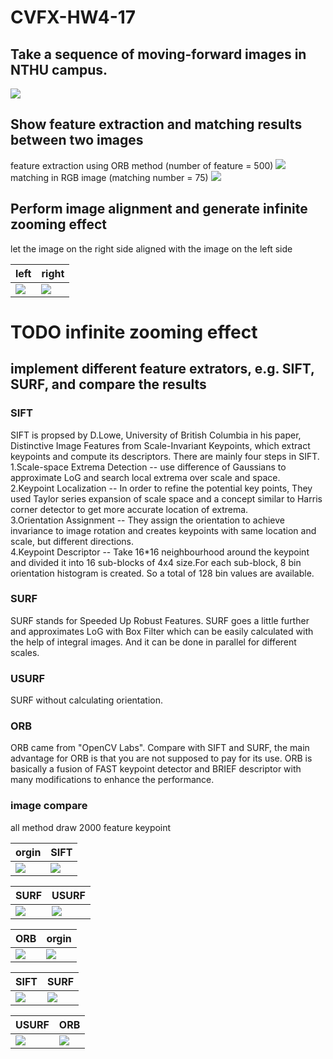 # CVFX-HW4-17
## Take a sequence of moving-forward images in NTHU campus.
![](https://i.imgur.com/lNqXKBW.png)
## Show feature extraction and matching results between two images 
feature extraction using ORB method (number of feature = 500)
![](https://i.imgur.com/Wwx4aGN.png)
matching in RGB image (matching number = 75)
![](https://i.imgur.com/jQ3wZDW.jpg)
## Perform image alignment and generate infinite zooming effect 
let the image on the right side aligned with the image on the left side

| left | right |
| -------- | -------- |
| ![](https://i.imgur.com/xUsY47g.jpg)| ![](https://i.imgur.com/ToQjcr9.jpg) |
# TODO infinite zooming effect
## implement different feature extrators, e.g. SIFT, SURF, and compare the results 

### SIFT
SIFT is propsed by D.Lowe, University of British Columbia in his paper, Distinctive Image Features from Scale-Invariant Keypoints, which extract keypoints and compute its descriptors. There are mainly four steps in SIFT.  
1.Scale-space Extrema Detection -- use difference of Gaussians to approximate LoG and search local extrema over scale and space.  
2.Keypoint Localization -- In order to refine the potential key points, They used Taylor series expansion of scale space and a concept similar to Harris corner detector to get more accurate location of extrema.  
3.Orientation Assignment -- They assign the orientation to achieve invariance to image rotation and creates keypoints with same location and scale, but different directions.  
4.Keypoint Descriptor -- Take 16*16 neighbourhood around the keypoint and divided it into 16 sub-blocks of 4x4 size.For each sub-block, 8 bin orientation histogram is created. So a total of 128 bin values are available.
### SURF
SURF stands for Speeded Up Robust Features. SURF goes a little further and approximates LoG with Box Filter which can be easily calculated with the help of integral images. And it can be done in parallel for different scales.
### USURF
SURF without calculating orientation.
### ORB
ORB came from "OpenCV Labs". Compare with SIFT and SURF, the main advantage for ORB is that you are not supposed to pay for its use. ORB is basically a fusion of FAST keypoint detector and BRIEF descriptor with many modifications to enhance the performance. 
### image compare 

all method draw 2000 feature keypoint

| orgin | SIFT |
| -------- | -------- |
| ![](https://i.imgur.com/aoiBvUj.jpg) | ![](https://i.imgur.com/zd1HQaF.jpg) |

| SURF | USURF |
| -------- | -------- |
| ![](https://i.imgur.com/Vq2A58A.jpg)| ![](https://i.imgur.com/N22k0t5.jpg) |
 
| ORB | orgin |
| -------- | -------- |
| ![](https://i.imgur.com/0uajTNi.jpg)| ![](https://i.imgur.com/sLmeaec.jpg) |

| SIFT | SURF |
| -------- | -------- |
| ![](https://i.imgur.com/20R404k.jpg)| ![](https://i.imgur.com/P4EjEl7.jpg)|

| USURF | ORB |
| -------- | -------- |
| ![](https://i.imgur.com/O4TmWeC.jpg)| ![](https://i.imgur.com/z9n5E4D.jpg)|
